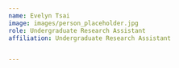 ```yaml
---
name: Evelyn Tsai
image: images/person_placeholder.jpg
role: Undergraduate Research Assistant 
affiliation: Undergraduate Research Assistant


---
```

